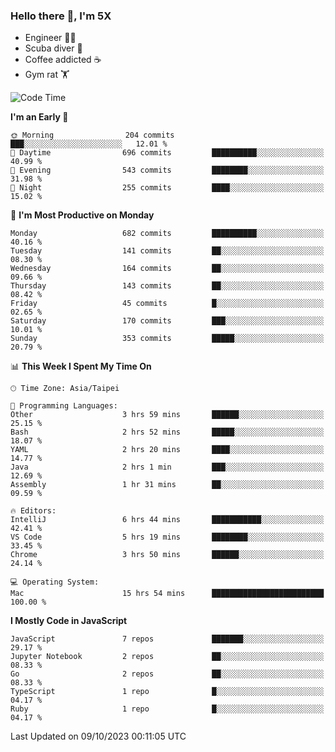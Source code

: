 ### Hello there 👋, I'm 5X

* Engineer 👨‍💻
* Scuba diver 🤿
* Coffee addicted ☕️
* Gym rat 🏋️

<!--START_SECTION:waka-->
![Code Time](http://img.shields.io/badge/Code%20Time-579%20hrs%2014%20mins-blue)

**I'm an Early 🐤** 

```text
🌞 Morning                204 commits         ███░░░░░░░░░░░░░░░░░░░░░░   12.01 % 
🌆 Daytime                696 commits         ██████████░░░░░░░░░░░░░░░   40.99 % 
🌃 Evening                543 commits         ████████░░░░░░░░░░░░░░░░░   31.98 % 
🌙 Night                  255 commits         ████░░░░░░░░░░░░░░░░░░░░░   15.02 % 
```
📅 **I'm Most Productive on Monday** 

```text
Monday                   682 commits         ██████████░░░░░░░░░░░░░░░   40.16 % 
Tuesday                  141 commits         ██░░░░░░░░░░░░░░░░░░░░░░░   08.30 % 
Wednesday                164 commits         ██░░░░░░░░░░░░░░░░░░░░░░░   09.66 % 
Thursday                 143 commits         ██░░░░░░░░░░░░░░░░░░░░░░░   08.42 % 
Friday                   45 commits          █░░░░░░░░░░░░░░░░░░░░░░░░   02.65 % 
Saturday                 170 commits         ███░░░░░░░░░░░░░░░░░░░░░░   10.01 % 
Sunday                   353 commits         █████░░░░░░░░░░░░░░░░░░░░   20.79 % 
```


📊 **This Week I Spent My Time On** 

```text
🕑︎ Time Zone: Asia/Taipei

💬 Programming Languages: 
Other                    3 hrs 59 mins       ██████░░░░░░░░░░░░░░░░░░░   25.15 % 
Bash                     2 hrs 52 mins       █████░░░░░░░░░░░░░░░░░░░░   18.07 % 
YAML                     2 hrs 20 mins       ████░░░░░░░░░░░░░░░░░░░░░   14.77 % 
Java                     2 hrs 1 min         ███░░░░░░░░░░░░░░░░░░░░░░   12.69 % 
Assembly                 1 hr 31 mins        ██░░░░░░░░░░░░░░░░░░░░░░░   09.59 % 

🔥 Editors: 
IntelliJ                 6 hrs 44 mins       ███████████░░░░░░░░░░░░░░   42.41 % 
VS Code                  5 hrs 19 mins       ████████░░░░░░░░░░░░░░░░░   33.45 % 
Chrome                   3 hrs 50 mins       ██████░░░░░░░░░░░░░░░░░░░   24.14 % 

💻 Operating System: 
Mac                      15 hrs 54 mins      █████████████████████████   100.00 % 
```

**I Mostly Code in JavaScript** 

```text
JavaScript               7 repos             ███████░░░░░░░░░░░░░░░░░░   29.17 % 
Jupyter Notebook         2 repos             ██░░░░░░░░░░░░░░░░░░░░░░░   08.33 % 
Go                       2 repos             ██░░░░░░░░░░░░░░░░░░░░░░░   08.33 % 
TypeScript               1 repo              █░░░░░░░░░░░░░░░░░░░░░░░░   04.17 % 
Ruby                     1 repo              █░░░░░░░░░░░░░░░░░░░░░░░░   04.17 % 
```




 Last Updated on 09/10/2023 00:11:05 UTC
<!--END_SECTION:waka-->
